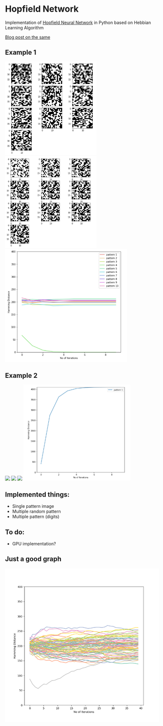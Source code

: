 # Hopfield Network
Implementation of [Hopfield Neural Network](https://www.its.caltech.edu/~bi250c/papers/Hopfield-1982.pdf) in Python based on Hebbian Learning Algorithm

[Blog post on the same](https://duskybomb.github.io/2019/08/08/hopfield-nueral-network-implementation-in-python.html) 


## Example 1
<img src="assets/random_multiple_pattern.png" width="300">
<img src="assets/multiple_pattern_convergence.png" width="300">
<img src="assets/hamming_distance_multiple_random_pattern.png" width="400">

## Example 2
<img src="assets/me_plot.png" width="300">
<img src="assets/test_me.png" width="280">
<img src="assets/convergence_me.png" width="300">
<img src="assets/convergence_plot_me.png" width="350">

## Implemented things:
 - Single pattern image
 - Multiple random pattern
 - Multiple pattern (digits)

## To do:
 - GPU implementation?

## Just a good graph
<img src="assets/good_graph.png">
